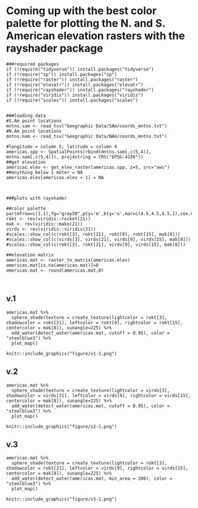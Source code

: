 
# Coming up with the best color palette for plotting the N. and S. American elevation rasters with the rayshader package

```{r, message=FALSE, warning=FALSE, eval=FALSE}
###required packages
if (!require("tidyverse")) install.packages("tidyverse")
if (!require("sp")) install.packages("sp")
if (!require("raster")) install.packages("raster")
if (!require("elevatr")) install.packages("elevatr")
if (!require("rayshader")) install.packages("rayshader")
if (!require("viridis")) install.packages("viridis")
if (!require("scales")) install.packages("scales")


###loading data
#S.Am point locations
mntns.sam <- read_tsv("Geographic Data/SAm/coords_mntns.txt")
#N.Am point locations
mntns.nam <- read_tsv("Geographic Data/NAm/coords_mntns.txt")

#longitude = column 5; latitude = column 4
americas.spp <- SpatialPoints(rbind(mntns.sam[,c(5,4)], mntns.nam[,c(5,4)]), proj4string = CRS("EPSG:4326"))
##get elevation
americas.elev <- get_elev_raster(americas.spp, z=5, src="aws")
##anything below 1 meter = NA
americas.elev[americas.elev < 1] = NA



###plots with rayshader

##color palette
par(mfrow=c(1,1),fg="gray50",pty='m',bty='o',mar=c(4.5,4.5,4.5,1),cex.main=1.3,cex.axis=1.1,cex.lab=1.2)
rokt <- rev(viridis::rocket(21))
mak <- rev(viridis::mako(21))
virds <- rev(viridis::viridis(21))
#scales::show_col(c(rokt[3], rokt[21], rokt[9], rokt[15], mak[8]))
#scales::show_col(c(virds[3], virds[21], virds[9], virds[15], mak[8]))
#scales::show_col(c(rokt[3], rokt[21], virds[9], virds[15], mak[8]))

##elevation matrix
americas.mat <- raster_to_matrix(americas.elev)
americas.mat[is.na(americas.mat)]=0
americas.mat <- round(americas.mat,0)



```

## v.1

```{r, v1, fig.width=25, fig.height=33, eval=FALSE, message=FALSE}
americas.mat %>% 
  sphere_shade(texture = create_texture(lightcolor = rokt[3], shadowcolor = rokt[21], leftcolor = rokt[9], rightcolor = rokt[15], centercolor = mak[8]), sunangle=225) %>% 
  add_water(detect_water(americas.mat, cutoff = 0.95), color = "steelblue3") %>% 
  plot_map()
```

```{r, out.width="90%", echo=FALSE, eval=TRUE} 
knitr::include_graphics("figure/v1-1.png")
```


## v.2

```{r, v2, fig.width=25, fig.height=33, eval=FALSE, message=FALSE}
americas.mat %>% 
  sphere_shade(texture = create_texture(lightcolor = virds[3], shadowcolor = virds[21], leftcolor = virds[9], rightcolor = virds[15], centercolor = mak[8]), sunangle=225) %>% 
  add_water(detect_water(americas.mat, cutoff = 0.95), color = "steelblue3") %>% 
  plot_map()
```

```{r, out.width="90%", echo=FALSE, eval=TRUE} 
knitr::include_graphics("figure/v2-1.png")
```

## v.3

```{r, v3, fig.width=25, fig.height=33, eval=FALSE, message=FALSE}
americas.mat %>% 
  sphere_shade(texture = create_texture(lightcolor = rokt[3], shadowcolor = rokt[21], leftcolor = virds[9], rightcolor = virds[15], centercolor = mak[8]), sunangle=225) %>% 
  add_water(detect_water(americas.mat, min_area = 200), color = "steelblue3") %>% 
  plot_map()
```

```{r, out.width="90%", echo=FALSE, eval=TRUE} 
knitr::include_graphics("figure/v3-1.png")
```

